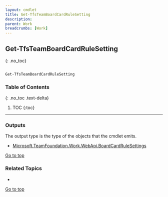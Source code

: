 ```yaml
---
layout: cmdlet
title: Get-TfsTeamBoardCardRuleSetting
description: 
parent: Work
breadcrumbs: [Work]
---
```

## Get-TfsTeamBoardCardRuleSetting
{: .no_toc}



```powershell

Get-TfsTeamBoardCardRuleSetting
```

### Table of Contents
{: .no_toc .text-delta}

1. TOC
{:toc}

-----

### Outputs

The output type is the type of the objects that the cmdlet emits.

* [Microsoft.TeamFoundation.Work.WebApi.BoardCardRuleSettings](https://docs.microsoft.com/en-us/dotnet/api/Microsoft.TeamFoundation.Work.WebApi.BoardCardRuleSettings)

[Go to top](#get-tfsteamboardcardrulesetting)

### Related Topics

* 


[Go to top](#get-tfsteamboardcardrulesetting)

